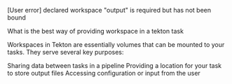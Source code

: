 [User error] declared workspace "output" is required but has not been bound

What is the best way of providing workspace in a tekton task

Workspaces in Tekton are essentially volumes that can be mounted to your tasks. They serve several key purposes:

Sharing data between tasks in a pipeline
Providing a location for your task to store output files
Accessing configuration or input from the user

